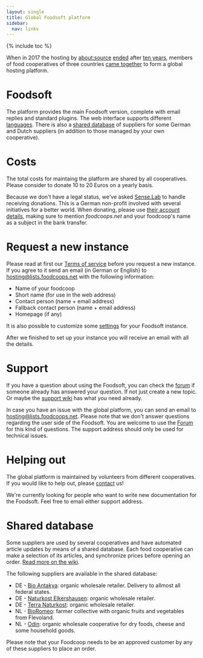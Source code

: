 ```yaml
---
layout: single
title: Global Foodsoft platform
sidebar:
  nav: links
---
```

{% include toc %}

When in 2017 the hosting by [about:source](https://www.aboutsource.net/)
[ended](/2017/04/17/foodsoft-hosting-wird-eingestellt) after [ten years](/2007/06/22/foodsoft-portal-startet/),
members of food cooperatives of three countries [came together](/2017/07/14/open-community-driven-foodsoft-platform/)
to form a global hosting platform.

# Foodsoft

The platform provides the main Foodsoft version, complete with email replies and standard
plugins. The web interface supports different [languages](https://github.com/foodcoops/foodsoft/tree/master/config/locales).
There is also a [shared database](#shared-database) of suppliers for some German
and Dutch suppliers (in addition to those managed by your own cooperative).

# Costs

The total costs for maintaing the platform are shared by all cooperatives. Please consider to donate 10 to 20 Euros
on a yearly basis.

Because we don't have a legal status, we've asked [Sense.Lab](https://senselab.org/) to handle
receiving donations. This is a German non-profit involved with several initiatives for a better world.
When donating, please use [their account details](https://senselab.org/spenden), making sure to
mention _foodcoops.net_ and your foodcoop's name as a subject in the bank transfer.

# Request a new instance

Please read at first our [Terms of service](/tos) before you request a new instance. If you agree to it send an email
(in German or English) to [hosting@lists.foodcoops.net](mailto:hosting@lists.foodcoops.net) with the following information:

   * Name of your foodcoop
   * Short name (for use in the web address)
   * Contact person (name + email address)
   * Fallback contact person (name + email address)
   * Homepage (if any)

It is also possible to customize some [settings](https://github.com/foodcoops/foodcoops.net/blob/master/Ansible/roles/configure-foodsoft/Configuration.md) for your Foodsoft instance.

After we finished to set up your instance you will receive an email with all the details.

# Support

If you have a question about using the Foodsoft, you can check the [forum](https://forum.foodcoops.net) if someone already has answered
your question. If not just create a new topic. Or maybe the [support wiki](https://github.com/foodcoops/foodsoft/wiki/Support) has what you need already.

In case you have an issue with the global platform, you can send an email to
[hosting@lists.foodcoops.net](mailto:hosting@lists.foodcoops.net). Please note that we don't answer questions regarding the user side of
the Foodsoft. You are welcome to use the [Forum](https://forum.foodcoops.net) for this kind of questions. The support address should only be used for technical issues.

# Helping out

The global platform is maintained by volunteers from different cooperatives. If you would
like to help out, please [contact](mailto:hosting@lists.foodcoops.net) us!

We're currently looking for people who want to write new documentation for the Foodsoft.
Feel free to email either support address.

# Shared database

Some suppliers are used by several cooperatives and have automated article updates by means
of a shared database. Each food cooperative can make a selection of its articles, and synchronize
prices before opening an order. [Read more on the wiki](https://github.com/foodcoops/foodsoft/wiki/Shared-database).

The following suppliers are available in the shared database:

* DE - [Bio Antakya](http://www.bio-antakya.de): organic wholesale retailer. Delivery to allmost all federal states.
* DE - [Naturkost Elkershausen](https://www.naturkost-elkershausen.de): organic wholesale retailer.
* DE - [Terra Naturkost](https://www.terra-natur.com/): organic wholesale retailer.
* NL - [BioRomeo](http://www.bioromeo.nl/): farmer collective with organic fruits and vegetables from Flevoland.
* NL - [Odin](https://www.odin.nl/): organic wholesale cooperative for dry foods, cheese and some household goods.

Please note that your Foodcoop needs to be an approved customer by any of these suppliers to place an order.
